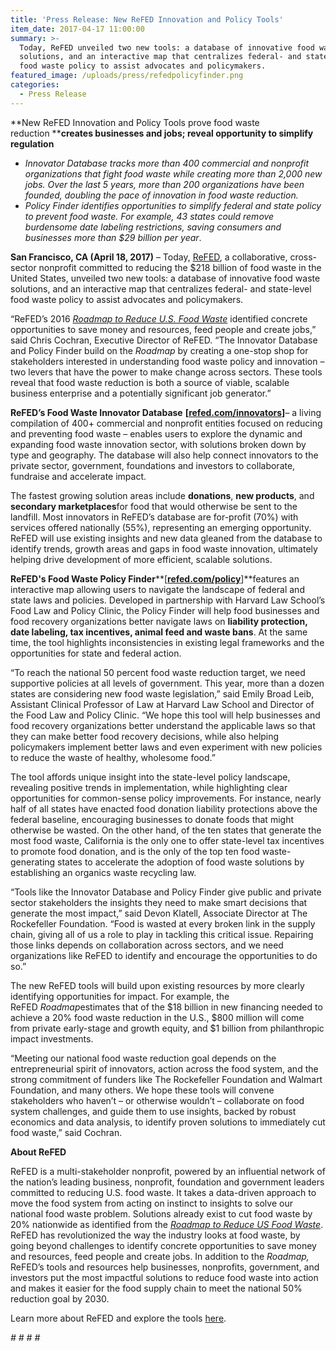```yaml
---
title: 'Press Release: New ReFED Innovation and Policy Tools'
item_date: 2017-04-17 11:00:00
summary: >-
  Today, ReFED unveiled two new tools: a database of innovative food waste
  solutions, and an interactive map that centralizes federal- and state-level
  food waste policy to assist advocates and policymakers.
featured_image: /uploads/press/refedpolicyfinder.png
categories:
  - Press Release
---
```



**New ReFED Innovation and Policy Tools prove food waste reduction&nbsp;****creates businesses and jobs; reveal opportunity to simplify regulation**

* *Innovator Database tracks more than 400 commercial and nonprofit organizations that fight food waste while creating more than 2,000 new jobs. Over the last 5 years, more than 200 organizations have been founded, doubling the pace of innovation in food waste reduction.*
* *Policy Finder identifies opportunities to simplify federal and state policy to prevent food waste. For example, 43 states could remove burdensome date labeling restrictions, saving consumers and businesses more than $29 billion per year*.

**San Francisco, CA (April 18, 2017)** – Today, [ReFED](http://www.refed.com/about), a collaborative, cross-sector nonprofit committed to reducing the $218 billion of food waste in the United States, unveiled two new tools: a database of innovative food waste solutions, and an interactive map that centralizes federal- and state-level food waste policy to assist advocates and policymakers.

“ReFED’s 2016 [*Roadmap to Reduce U.S. Food Waste*](http://www.refed.com/analysis?sort=economic-value-per-ton) identified concrete opportunities to save money and resources, feed people and create jobs,” said Chris Cochran, Executive Director of ReFED. “The Innovator Database and Policy Finder build on the *Roadmap* by creating a one-stop shop for stakeholders interested in understanding food waste policy and innovation – two levers that have the power to make change across sectors. These tools reveal that food waste reduction is both a source of viable, scalable business enterprise and a potentially significant job generator.”

**ReFED’s Food Waste Innovator Database** **[**[**refed.com/innovators**](http://www.refed.com/innovators)**]**– a living compilation of 400+ commercial and nonprofit entities focused on reducing and preventing food waste – enables users to explore the dynamic and expanding food waste innovation sector, with solutions broken down by type and geography. The database will also help connect innovators to the private sector, government, foundations and investors to collaborate, fundraise and accelerate impact.

The fastest growing solution areas include **donations**, **new products**, and **secondary marketplaces**for food that would otherwise be sent to the landfill. Most innovators in ReFED’s database are for-profit (70%) with services offered nationally (55%), representing an emerging opportunity. ReFED will use existing insights and new data gleaned from the database to identify trends, growth areas and gaps in food waste innovation, ultimately helping drive development of more efficient, scalable solutions.

**ReFED's Food Waste Policy Finder****[**[**refed.com/policy**](http://www.refed.com/policy)**]**features an interactive map allowing users to navigate the landscape of federal and state laws and policies. Developed in partnership with Harvard Law School’s Food Law and Policy Clinic, the Policy Finder will help food businesses and food recovery organizations better navigate laws on **liability protection, date labeling, tax incentives, animal feed and waste bans**. At the same time, the tool highlights inconsistencies in existing legal frameworks and the opportunities for state and federal action.

“To reach the national 50 percent food waste reduction target, we need supportive policies at all levels of government. This year, more than a dozen states are considering new food waste legislation,” said Emily Broad Leib, Assistant Clinical Professor of Law at Harvard Law School and Director of the Food Law and Policy Clinic. “We hope this tool will help businesses and food recovery organizations better understand the applicable laws so that they can make better food recovery decisions, while also helping policymakers implement better laws and even experiment with new policies to reduce the waste of healthy, wholesome food.”

The tool affords unique insight into the state-level policy landscape, revealing positive trends in implementation, while highlighting clear opportunities for common-sense policy improvements. For instance, nearly half of all states have enacted food donation liability protections above the federal baseline, encouraging businesses to donate foods that might otherwise be wasted. On the other hand, of the ten states that generate the most food waste, California is the only one to offer state-level tax incentives to promote food donation, and is the only of the top ten food waste-generating states to accelerate the adoption of food waste solutions by establishing an organics waste recycling law.

“Tools like the Innovator Database and Policy Finder give public and private sector stakeholders the insights they need to make smart decisions that generate the most impact,” said Devon Klatell, Associate Director at The Rockefeller Foundation. “Food is wasted at every broken link in the supply chain, giving all of us a role to play in tackling this critical issue. Repairing those links depends on collaboration across sectors, and we need organizations like ReFED to identify and encourage the opportunities to do so.”

The new ReFED tools will build upon existing resources by more clearly identifying opportunities for impact. For example, the ReFED&nbsp;*Roadmap*estimates that of the $18 billion in new financing needed to achieve a 20% food waste reduction in the U.S., $800 million will come from private early-stage and growth equity, and $1 billion from philanthropic impact investments.

“Meeting our national food waste reduction goal depends on the entrepreneurial spirit of innovators, action across the food system, and the strong commitment of funders like The Rockefeller Foundation and Walmart Foundation, and many others. We hope these tools will convene stakeholders who haven’t – or otherwise wouldn’t – collaborate on food system challenges, and guide them to use insights, backed by robust economics and data analysis, to identify proven solutions to immediately cut food waste,” said Cochran.

**About ReFED**

ReFED is a multi-stakeholder nonprofit, powered by an influential network of the nation’s leading business, nonprofit, foundation and government leaders committed to reducing U.S. food waste. It takes a data-driven approach to move the food system from acting on instinct to insights to solve our national food waste problem. Solutions already exist to cut food waste by 20% nationwide as identified from the [*Roadmap to Reduce US Food Waste*](http://refed.com/roadmap). ReFED has revolutionized the way the industry looks at food waste, by going beyond challenges to identify concrete opportunities to save money and resources, feed people and create jobs. In addition to the *Roadmap,* ReFED’s tools and resources help businesses, nonprofits, government, and investors put the most impactful solutions to reduce food waste into action and makes it easier for the food supply chain to meet the national 50% reduction goal by 2030.

Learn more about ReFED and explore the tools [here](http://refed.com/).

*# # # #*